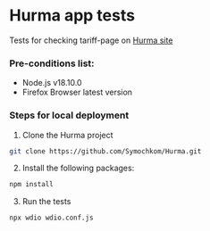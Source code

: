 # Hurma app tests
Tests for checking tariff-page on [Hurma site](https://hurma.work/)

### Pre-conditions list:
- Node.js v18.10.0
- Firefox Browser latest version

### Steps for local deployment
1. Clone the Hurma project
```sh
git clone https://github.com/Symochkom/Hurma.git
```
2. Install the following packages:
```sh
npm install
```
3. Run the tests
```sh
npx wdio wdio.conf.js
```
